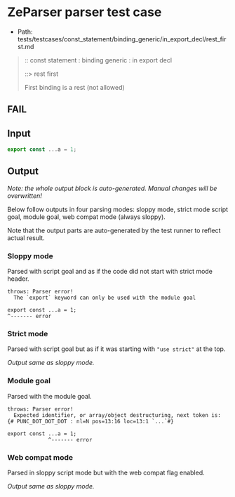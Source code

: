 # ZeParser parser test case

- Path: tests/testcases/const_statement/binding_generic/in_export_decl/rest_first.md

> :: const statement : binding generic : in export decl
>
> ::> rest first
>
> First binding is a rest (not allowed)
>
> 

## FAIL

## Input

`````js
export const ...a = 1;
`````

## Output

_Note: the whole output block is auto-generated. Manual changes will be overwritten!_

Below follow outputs in four parsing modes: sloppy mode, strict mode script goal, module goal, web compat mode (always sloppy).

Note that the output parts are auto-generated by the test runner to reflect actual result.

### Sloppy mode

Parsed with script goal and as if the code did not start with strict mode header.

`````
throws: Parser error!
  The `export` keyword can only be used with the module goal

export const ...a = 1;
^------- error
`````

### Strict mode

Parsed with script goal but as if it was starting with `"use strict"` at the top.

_Output same as sloppy mode._

### Module goal

Parsed with the module goal.

`````
throws: Parser error!
  Expected identifier, or array/object destructuring, next token is: {# PUNC_DOT_DOT_DOT : nl=N pos=13:16 loc=13:1 `...`#}

export const ...a = 1;
             ^------- error
`````


### Web compat mode

Parsed in sloppy script mode but with the web compat flag enabled.

_Output same as sloppy mode._
